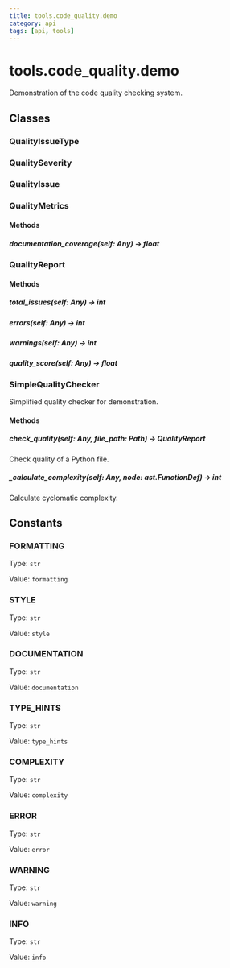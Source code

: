 ```yaml
---
title: tools.code_quality.demo
category: api
tags: [api, tools]
---
```


# tools.code_quality.demo

Demonstration of the code quality checking system.

## Classes

### QualityIssueType



### QualitySeverity



### QualityIssue



### QualityMetrics



#### Methods

##### documentation_coverage(self: Any) -> float



### QualityReport



#### Methods

##### total_issues(self: Any) -> int



##### errors(self: Any) -> int



##### warnings(self: Any) -> int



##### quality_score(self: Any) -> float



### SimpleQualityChecker

Simplified quality checker for demonstration.

#### Methods

##### check_quality(self: Any, file_path: Path) -> QualityReport

Check quality of a Python file.

##### _calculate_complexity(self: Any, node: ast.FunctionDef) -> int

Calculate cyclomatic complexity.

## Constants

### FORMATTING

Type: `str`

Value: `formatting`

### STYLE

Type: `str`

Value: `style`

### DOCUMENTATION

Type: `str`

Value: `documentation`

### TYPE_HINTS

Type: `str`

Value: `type_hints`

### COMPLEXITY

Type: `str`

Value: `complexity`

### ERROR

Type: `str`

Value: `error`

### WARNING

Type: `str`

Value: `warning`

### INFO

Type: `str`

Value: `info`


